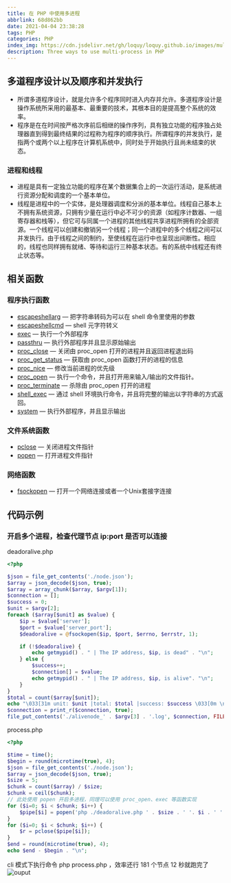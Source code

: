 ```yaml
---
title: 在 PHP 中使用多进程
abbrlink: 68d862bb
date: 2021-04-04 23:38:28
tags: PHP
categories: PHP
index_img: https://cdn.jsdelivr.net/gh/loquy/loquy.github.io/images/multi-progress.jpg
description: Three ways to use multi-process in PHP
---
```

## 多道程序设计以及顺序和并发执行
- 所谓多道程序设计，就是允许多个程序同时进入内存并允许。多道程序设计是操作系统所采用的最基本、最重要的技术，其根本目的是提高整个系统的效率。
- 程序是在在时间按严格次序前后相继的操作序列，具有独立功能的程序独占处理器直到得到最终结果的过程称为程序的顺序执行。所谓程序的并发执行，是指两个或两个以上程序在计算机系统中，同时处于开始执行且尚未结束的状态。

### 进程和线程
- 进程是具有一定独立功能的程序在某个数据集合上的一次运行活动，是系统进行资源分配和调度的一个基本单位。
- 线程是进程中的一个实体，是处理器调度和分派的基本单位。线程自己基本上不拥有系统资源，只拥有少量在运行中必不可少的资源（如程序计数器、一组寄存器和栈等），但它可与同属一个进程的其他线程共享进程所拥有的全部资源。一个线程可以创建和撤销另一个线程；同一个进程中的多个线程之间可以并发执行。由于线程之间的制约，至使线程在运行中也呈现出间断性。相应的，线程也同样拥有就绪、等待和运行三种基本状态。有的系统中线程还有终止状态等。

## 相关函数
### 程序执行函数
- [escapeshellarg](https://www.php.net/manual/zh/function.escapeshellarg.php) — 把字符串转码为可以在 shell 命令里使用的参数
- [escapeshellcmd](https://www.php.net/manual/zh/function.escapeshellcmd.php) — shell 元字符转义
- [exec](https://www.php.net/manual/zh/function.exec.php) — 执行一个外部程序
- [passthru](https://www.php.net/manual/zh/function.passthru.php) — 执行外部程序并且显示原始输出
- [proc_close](https://www.php.net/manual/zh/function.proc-close.php) — 关闭由 proc_open 打开的进程并且返回进程退出码
- [proc_get_status](https://www.php.net/manual/zh/function.proc-get-status.php) — 获取由 proc_open 函数打开的进程的信息
- [proc_nice](https://www.php.net/manual/zh/function.proc-nice.php) — 修改当前进程的优先级
- [proc_open](https://www.php.net/manual/zh/function.proc-open.php) — 执行一个命令，并且打开用来输入/输出的文件指针。
- [proc_terminate](https://www.php.net/manual/zh/function.proc-terminate.php) — 杀除由 proc_open 打开的进程
- [shell_exec](https://www.php.net/manual/zh/function.shell-exec.php) — 通过 shell 环境执行命令，并且将完整的输出以字符串的方式返回。
- [system](https://www.php.net/manual/zh/function.system.php) — 执行外部程序，并且显示输出

### 文件系统函数 
- [pclose](https://www.php.net/manual/zh/function.pclose.php) — 关闭进程文件指针
- [popen](https://www.php.net/manual/zh/function.popen.php) — 打开进程文件指针

### 网络函数 
- [fsockopen](https://www.php.net/manual/zh/function.fsockopen.php) — 打开一个网络连接或者一个Unix套接字连接

## 代码示例
### 开启多个进程，检查代理节点 ip:port 是否可以连接

deadoralive.php

```php
<?php

$json = file_get_contents('./node.json');
$array = json_decode($json, true);
$array = array_chunk($array, $argv[1]);
$connection = [];
$success = 0;
$unit = $argv[2];
foreach ($array[$unit] as $value) {
    $ip = $value['server'];
    $port = $value['server_port'];
    $deadoralive = @fsockopen($ip, $port, $errno, $errstr, 1);

    if (!$deadoralive) {
        echo getmypid() . " | The IP address, $ip, is dead" . "\n";
    } else {
        $success++;
        $connection[] = $value;
        echo getmypid() . " | The IP address, $ip, is alive". "\n";
    }
}
$total = count($array[$unit]);
echo "\033[31m unit: $unit |total: $total |success: $success \033[0m \n";
$connection = print_r($connection, true);
file_put_contents('./alivenode_' . $argv[3] . '.log', $connection, FILE_APPEND);
```

process.php

```php
<?php

$time = time();
$begin = round(microtime(true), 4);
$json = file_get_contents('./node.json');
$array = json_decode($json, true);
$size = 5;
$chunk = count($array) / $size;
$chunk = ceil($chunk);
// 此处使用 popen 开启多进程，同理可以使用 proc_open、exec 等函数实现
for ($i=0; $i < $chunk; $i++) {
    $pipe[$i] = popen('php ./deadoralive.php ' . $size . ' '. $i . ' ' . $time, 'w');
}
for ($i=0; $i < $chunk; $i++) {
    $r = pclose($pipe[$i]);
}
$end = round(microtime(true), 4);
echo $end - $begin . "\n";
```

cli 模式下执行命令 php process.php ，效率还行 181 个节点 12 秒就跑完了
![ouput](https://cdn.jsdelivr.net/gh/loquy/loquy.github.io/images/proxy_checker.jpg)